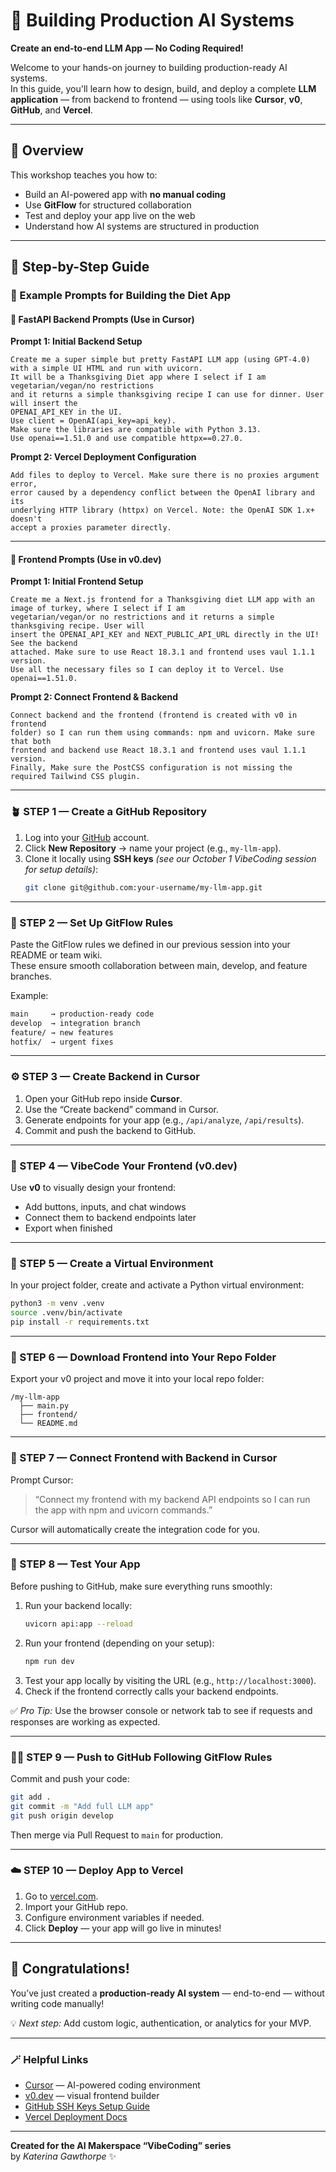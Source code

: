 # 🚀 Building Production AI Systems  
**Create an end-to-end LLM App — No Coding Required!**  

Welcome to your hands-on journey to building production-ready AI systems.  
In this guide, you'll learn how to design, build, and deploy a complete **LLM application** — from backend to frontend — using tools like **Cursor**, **v0**, **GitHub**, and **Vercel**.

---

## 🌟 Overview
This workshop teaches you how to:
- Build an AI-powered app with **no manual coding**
- Use **GitFlow** for structured collaboration
- Test and deploy your app live on the web
- Understand how AI systems are structured in production

---

## 🧭 Step-by-Step Guide

### 📝 Example Prompts for Building the Diet App

#### 🔧 FastAPI Backend Prompts (Use in Cursor)

**Prompt 1: Initial Backend Setup**
```
Create me a super simple but pretty FastAPI LLM app (using GPT-4.0) with a simple UI HTML and run with uvicorn. 
It will be a Thanksgiving Diet app where I select if I am vegetarian/vegan/no restrictions 
and it returns a simple thanksgiving recipe I can use for dinner. User will insert the 
OPENAI_API_KEY in the UI. 
Use client = OpenAI(api_key=api_key). 
Make sure the libraries are compatible with Python 3.13. 
Use openai==1.51.0 and use compatible httpx==0.27.0.

```

**Prompt 2: Vercel Deployment Configuration**
```
Add files to deploy to Vercel. Make sure there is no proxies argument error, 
error caused by a dependency conflict between the OpenAI library and its 
underlying HTTP library (httpx) on Vercel. Note: the OpenAI SDK 1.x+ doesn't 
accept a proxies parameter directly.
```

---

#### 💅 Frontend Prompts (Use in v0.dev)

**Prompt 1: Initial Frontend Setup**
```
Create me a Next.js frontend for a Thanksgiving diet LLM app with an image of turkey, where I select if I am 
vegetarian/vegan/or no restrictions and it returns a simple thanksgiving recipe. User will 
insert the OPENAI_API_KEY and NEXT_PUBLIC_API_URL directly in the UI! See the backend 
attached. Make sure to use React 18.3.1 and frontend uses vaul 1.1.1 version. 
Use all the necessary files so I can deploy it to Vercel. Use openai==1.51.0.
```

**Prompt 2: Connect Frontend & Backend**
```
Connect backend and the frontend (frontend is created with v0 in frontend 
folder) so I can run them using commands: npm and uvicorn. Make sure that both 
frontend and backend use React 18.3.1 and frontend uses vaul 1.1.1 version. 
Finally, Make sure the PostCSS configuration is not missing the required Tailwind CSS plugin. 
```

---

### 🪴 STEP 1 — Create a GitHub Repository  
1. Log into your [GitHub](https://github.com/) account.  
2. Click **New Repository** → name your project (e.g., `my-llm-app`).  
3. Clone it locally using **SSH keys** *(see our October 1 VibeCoding session for setup details)*:  
   ```bash
   git clone git@github.com:your-username/my-llm-app.git
   ```

---

### 🧩 STEP 2 — Set Up GitFlow Rules  
Paste the GitFlow rules we defined in our previous session into your README or team wiki.  
These ensure smooth collaboration between main, develop, and feature branches.

Example:  
```bash
main     → production-ready code  
develop  → integration branch  
feature/ → new features  
hotfix/  → urgent fixes  
```

---

### ⚙️ STEP 3 — Create Backend in Cursor  
1. Open your GitHub repo inside **Cursor**.  
2. Use the “Create backend” command in Cursor.  
3. Generate endpoints for your app (e.g., `/api/analyze`, `/api/results`).  
4. Commit and push the backend to GitHub.

---

### 💅 STEP 4 — VibeCode Your Frontend (v0.dev)  
Use **v0** to visually design your frontend:  
- Add buttons, inputs, and chat windows  
- Connect them to backend endpoints later  
- Export when finished

---

### 🧠 STEP 5 — Create a Virtual Environment  
In your project folder, create and activate a Python virtual environment:  
```bash
python3 -m venv .venv
source .venv/bin/activate
pip install -r requirements.txt
```

---

### 🧭 STEP 6 — Download Frontend into Your Repo Folder  
Export your v0 project and move it into your local repo folder:  
```
/my-llm-app
  ├── main.py
  ├── frontend/
  └── README.md
```

---

### 🔗 STEP 7 — Connect Frontend with Backend in Cursor  
Prompt Cursor:  
> “Connect my frontend with my backend API endpoints so I can run the app with npm and uvicorn commands.”  

Cursor will automatically create the integration code for you.

---

### 🧪 STEP 8 — Test Your App  
Before pushing to GitHub, make sure everything runs smoothly:  
1. Run your backend locally:  
   ```bash
   uvicorn api:app --reload
   ```  
2. Run your frontend (depending on your setup):  
   ```bash
   npm run dev
   ```  
3. Test your app locally by visiting the URL (e.g., `http://localhost:3000`).  
4. Check if the frontend correctly calls your backend endpoints.  

✅ *Pro Tip:* Use the browser console or network tab to see if requests and responses are working as expected.

---

### 🧑‍💻 STEP 9 — Push to GitHub Following GitFlow Rules  
Commit and push your code:  
```bash
git add .
git commit -m "Add full LLM app"
git push origin develop
```
Then merge via Pull Request to `main` for production.

---

### ☁️ STEP 10 — Deploy App to Vercel  
1. Go to [vercel.com](https://vercel.com).  
2. Import your GitHub repo.  
3. Configure environment variables if needed.  
4. Click **Deploy** — your app will go live in minutes!

---

## 🎉 Congratulations!
You’ve just created a **production-ready AI system** — end-to-end — without writing code manually!  

💡 *Next step:* Add custom logic, authentication, or analytics for your MVP.  

---

### 🪄 Helpful Links
- [Cursor](https://cursor.sh) — AI-powered coding environment  
- [v0.dev](https://v0.dev) — visual frontend builder  
- [GitHub SSH Keys Setup Guide](https://docs.github.com/en/authentication/connecting-to-github-with-ssh)  
- [Vercel Deployment Docs](https://vercel.com/docs/deployments/overview)

---

**Created for the AI Makerspace “VibeCoding” series**  
by *Katerina Gawthorpe* ✨  

